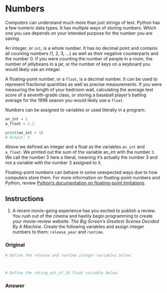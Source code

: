 # Numbers
Computers can understand much more than just strings of text. Python has a few numeric data types. It has multiple ways of storing numbers. Which one you use depends on your intended purpose for the number you are saving.

An integer, or `int`, is a whole number. It has no decimal point and contains all counting numbers (1, 2, 3, …) as well as their negative counterparts and the number 0. If you were counting the number of people in a room, the number of jellybeans in a jar, or the number of keys on a keyboard you would likely use an integer.

A floating-point number, or a `float`, is a decimal number. It can be used to represent fractional quantities as well as precise measurements. If you were measuring the length of your bedroom wall, calculating the average test score of a seventh-grade class, or storing a baseball player’s batting average for the 1998 season you would likely use a `float`.

Numbers can be assigned to variables or used literally in a program:

```py
an_int = 2
a_float = 2.1

print(an_int + 3)
# Output: 5
```

Above we defined an integer and a float as the variables `an_int` and `a_float`. We printed out the sum of the variable an_int with the number `3`. We call the number 3 here a literal, meaning it’s actually the number 3 and not a variable with the number 3 assigned to it.

Floating-point numbers can behave in some unexpected ways due to how computers store them. For more information on floating-point numbers and Python, review [Python’s documentation on floating-point limitations](https://docs.python.org/3/tutorial/floatingpoint.html).

## Instructions
1. A recent movie-going experience has you excited to publish a review. You rush out of the cinema and hastily begin programming to create your movie-review website: _The Big Screen’s Greatest Scenes Decided By A Machine_.
Create the following variables and assign integer numbers to them: `release_year` and `runtime`.

### Original

```py
# Define the release and runtime integer variables below:



# Define the rating_out_of_10 float variable below:
```

### Answer
